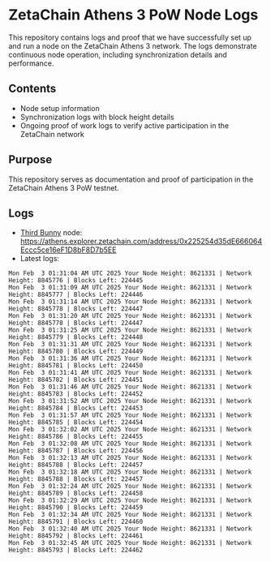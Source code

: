 # ZetaChain Athens 3 PoW Node Logs
This repository contains logs and proof that we have successfully set up and run a node on the ZetaChain Athens 3 network. The logs demonstrate continuous node operation, including synchronization details and performance.

## Contents
- Node setup information
- Synchronization logs with block height details
- Ongoing proof of work logs to verify active participation in the ZetaChain network

## Purpose
This repository serves as documentation and proof of participation in the ZetaChain Athens 3 PoW testnet.

## Logs

- [Third Bunny](https://thirdbunny.xyz/) node: https://athens.explorer.zetachain.com/address/0x225254d35dE666064Eccc5ce16eF1D8bF8D7b5EE
- Latest logs:
```
Mon Feb  3 01:31:04 AM UTC 2025 Your Node Height: 8621331 | Network Height: 8845776 | Blocks Left: 224445
Mon Feb  3 01:31:09 AM UTC 2025 Your Node Height: 8621331 | Network Height: 8845777 | Blocks Left: 224446
Mon Feb  3 01:31:14 AM UTC 2025 Your Node Height: 8621331 | Network Height: 8845778 | Blocks Left: 224447
Mon Feb  3 01:31:20 AM UTC 2025 Your Node Height: 8621331 | Network Height: 8845778 | Blocks Left: 224447
Mon Feb  3 01:31:25 AM UTC 2025 Your Node Height: 8621331 | Network Height: 8845779 | Blocks Left: 224448
Mon Feb  3 01:31:31 AM UTC 2025 Your Node Height: 8621331 | Network Height: 8845780 | Blocks Left: 224449
Mon Feb  3 01:31:36 AM UTC 2025 Your Node Height: 8621331 | Network Height: 8845781 | Blocks Left: 224450
Mon Feb  3 01:31:41 AM UTC 2025 Your Node Height: 8621331 | Network Height: 8845782 | Blocks Left: 224451
Mon Feb  3 01:31:46 AM UTC 2025 Your Node Height: 8621331 | Network Height: 8845783 | Blocks Left: 224452
Mon Feb  3 01:31:52 AM UTC 2025 Your Node Height: 8621331 | Network Height: 8845784 | Blocks Left: 224453
Mon Feb  3 01:31:57 AM UTC 2025 Your Node Height: 8621331 | Network Height: 8845785 | Blocks Left: 224454
Mon Feb  3 01:32:02 AM UTC 2025 Your Node Height: 8621331 | Network Height: 8845786 | Blocks Left: 224455
Mon Feb  3 01:32:08 AM UTC 2025 Your Node Height: 8621331 | Network Height: 8845787 | Blocks Left: 224456
Mon Feb  3 01:32:13 AM UTC 2025 Your Node Height: 8621331 | Network Height: 8845788 | Blocks Left: 224457
Mon Feb  3 01:32:18 AM UTC 2025 Your Node Height: 8621331 | Network Height: 8845788 | Blocks Left: 224457
Mon Feb  3 01:32:24 AM UTC 2025 Your Node Height: 8621331 | Network Height: 8845789 | Blocks Left: 224458
Mon Feb  3 01:32:29 AM UTC 2025 Your Node Height: 8621331 | Network Height: 8845790 | Blocks Left: 224459
Mon Feb  3 01:32:34 AM UTC 2025 Your Node Height: 8621331 | Network Height: 8845791 | Blocks Left: 224460
Mon Feb  3 01:32:40 AM UTC 2025 Your Node Height: 8621331 | Network Height: 8845792 | Blocks Left: 224461
Mon Feb  3 01:32:45 AM UTC 2025 Your Node Height: 8621331 | Network Height: 8845793 | Blocks Left: 224462
```
